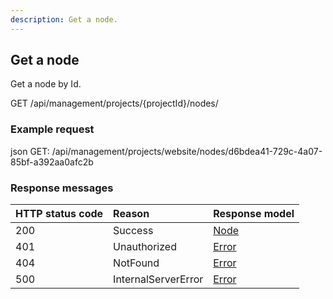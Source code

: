 ```yaml
---
description: Get a node.
---
```

## Get a node

Get a node by Id.

<span class="label label--get">GET</span> /api/management/projects/{projectId}/nodes/

### Example request

json
GET: /api/management/projects/website/nodes/d6bdea41-729c-4a07-85bf-a392aa0afc2b


### Response messages

| HTTP status code | Reason | Response model |
|:-|:-|:-|
| 200 | Success | [Node](/model/node.md) |
| 401 | Unauthorized | [Error](/key-concepts/errors.md) |
| 404 | NotFound | [Error](/key-concepts/errors.md) |
| 500 | InternalServerError | [Error](/key-concepts/errors.md) |
